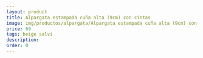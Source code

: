 ```yaml
---
layout: product
title: Alpargata estampada cuña alta (9cm) con cintas 
image: img/productos/alpargata/Alpargata estampada cuña alta (9cm) con cintas =69 =beige salvi.webp
price: 69 
tags: beige salvi
description: 
order: 0
---
```

